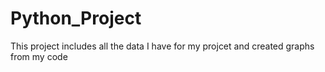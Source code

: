 # Python_Project
This project includes all the data I have for my projcet and created graphs from my code

